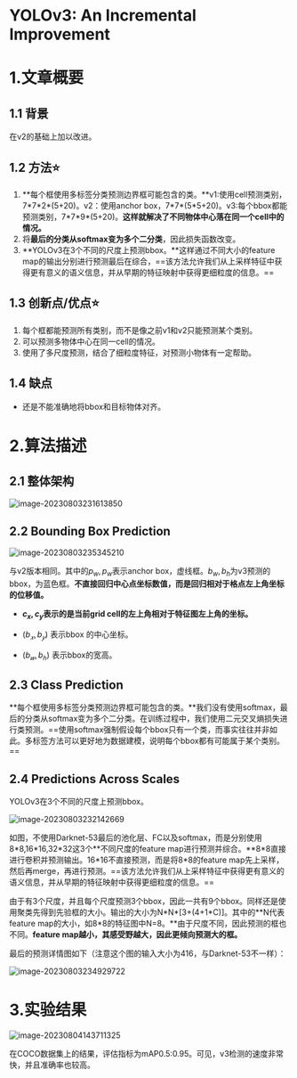 # YOLOv3: An Incremental Improvement



# 1.文章概要

## 1.1 背景

在v2的基础上加以改进。

## 1.2 方法:star:

1. **每个框使用多标签分类预测边界框可能包含的类。**v1:使用cell预测类别，7\*7\*2\*(5+20)。v2：使用anchor box，7\*7\*(5\*5+20)。v3:每个bbox都能预测类别，7\*7\*9\*(5+20)。**这样就解决了不同物体中心落在同一个cell中的情况。**
2. 将**最后的分类从softmax变为多个二分类**，因此损失函数改变。
3. **YOLOv3在3个不同的尺度上预测bbox。**这样通过不同大小的feature map的输出分别进行预测最后在综合，==该方法允许我们从上采样特征中获得更有意义的语义信息，并从早期的特征映射中获得更细粒度的信息。==

## 1.3 创新点/优点:star:

1. 每个框都能预测所有类别，而不是像之前v1和v2只能预测某个类别。
2. 可以预测多物体中心在同一cell的情况。
3. 使用了多尺度预测，结合了细粒度特征，对预测小物体有一定帮助。

## 1.4 缺点

- 还是不能准确地将bbox和目标物体对齐。


# 2.算法描述

## 2.1 整体架构

![image-20230803231613850](YOLOv3/image-20230803231613850.png)



## 2.2 Bounding Box Prediction

![image-20230803235345210](YOLOv3/image-20230803235345210.png)

与v2版本相同。其中的$p_w,p_w$表示anchor box，虚线框。$b_w,b_h$为v3预测的bbox，为蓝色框。**不直接回归中心点坐标数值，而是回归相对于格点左上角坐标的位移值。**

- **$c_x,c_y$表示的是当前grid cell的左上角相对于特征图左上角的坐标。**

- $(b_𝑥,b_𝑦)$ 表示bbox 的中心坐标。

- $(b_𝑤,b_ℎ)$ 表示bbox的宽高。

  

## 2.3 Class Prediction

**每个框使用多标签分类预测边界框可能包含的类。**我们没有使用softmax，最后的分类从softmax变为多个二分类。在训练过程中，我们使用二元交叉熵损失进行类预测。==使用softmax强制假设每个bbox只有一个类，而事实往往并非如此。多标签方法可以更好地为数据建模，说明每个bbox都有可能属于某个类别。==



## 2.4 Predictions Across Scales

YOLOv3在3个不同的尺度上预测bbox。

![image-20230803232142669](YOLOv3/image-20230803232142669.png)

如图，不使用Darknet-53最后的池化层、FC以及softmax，而是分别使用8\*8,16\*16,32\*32这3个**不同尺度的feature map进行预测并综合。**8\*8直接进行卷积并预测输出。16\*16不直接预测，而是将8\*8的feature map先上采样，然后再merge，再进行预测。==该方法允许我们从上采样特征中获得更有意义的语义信息，并从早期的特征映射中获得更细粒度的信息。==

由于有3个尺度，并且每个尺度预测3个bbox，因此一共有9个bbox。同样还是使用聚类先得到先验框的大小。输出的大小为N\*N\*[3+(4+1\*C)]。其中的**N代表feature map的大小，如8\*8的特征图中N\=8。**由于尺度不同，因此预测的框也不同。**feature map越小，其感受野越大，因此更倾向预测大的框。**

最后的预测详情图如下（注意这个图的输入大小为416，与Darknet-53不一样）：

![image-20230803234929722](YOLOv3/image-20230803234929722.png)

# 3.实验结果

![image-20230804143711325](YOLOv3/image-20230804143711325.png)

在COCO数据集上的结果，评估指标为mAP0.5:0.95。可见，v3检测的速度非常快，并且准确率也较高。
